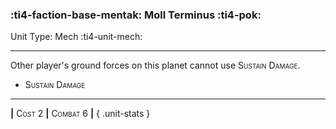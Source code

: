 ### :ti4-faction-base-mentak: **Moll Terminus** :ti4-pok:

Unit Type: Mech :ti4-unit-mech:

---

Other player's ground forces on this planet cannot use <span style="font-variant:small-caps;">Sustain Damage</span>.

* <span style="font-variant:small-caps;">Sustain Damage</span> 


---

__|__ <span style="font-variant:small-caps;">Cost 2</span> __|__ <span style="font-variant:small-caps;">Combat 6</span> __|__
{ .unit-stats }
